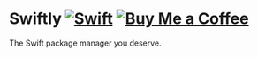 # Swiftly [![Swift](https://github.com/JochenBe/swiftly/actions/workflows/swift.yml/badge.svg)](https://github.com/JochenBe/swiftly/actions/workflows/swift.yml) [![Buy Me a Coffee](https://img.shields.io/badge/Buy%20Me%20a-Coffee-%23F9DE4A)](https://www.buymeacoffee.com/jochenbe)

The Swift package manager you deserve.
